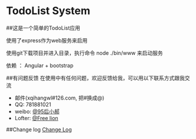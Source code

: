 # TodoList System

##这是一个简单的TodoList应用

使用了express作为web服务来启用

使用git下载项目并进入目录，执行命令  node ./bin/www 来启动服务

依赖 ： Angular + bootstrap


##有问题反馈
在使用中有任何问题，欢迎反馈给我，可以用以下联系方式跟我交流

* 邮件(xqihangwl#126.com, 把#换成@)
* QQ: 781881021
* weibo: [@95后小郝](http://weibo.com/xqihang)
* Lofter: [@Free lion](http://photo.freelion.me)


##Change log
[Change Log](https://github.com/xqihang/todolist/blob/master/CHANGE.md)
